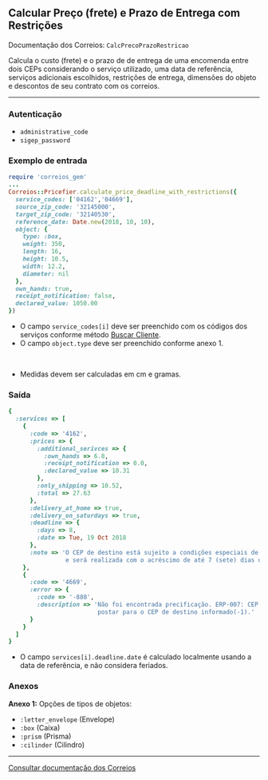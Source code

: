 ## Calcular Preço (frete) e Prazo de Entrega com Restrições

Documentação dos Correios: `CalcPrecoPrazoRestricao`

Calcula o custo (frete) e o prazo de de entrega de uma encomenda entre dois CEPs considerando o serviço utilizado, uma
data de referência, serviços adicionais escolhidos, restrições de entrega, dimensões do objeto e descontos de seu 
contrato com os correios.

____

### Autenticação
* `administrative_code`
* `sigep_password`

### Exemplo de entrada

```ruby
require 'correios_gem'
...
Correios::Pricefier.calculate_price_deadline_with_restrictions({
  service_codes: ['04162','04669'],
  source_zip_code: '32145000',
  target_zip_code: '32140530',
  reference_date: Date.new(2018, 10, 10),
  object: {
    type: :box,
    weight: 350,
    length: 16,
    height: 10.5,
    width: 12.2,
    diameter: nil
  },
  own_hands: true,
  receipt_notification: false,
  declared_value: 1050.00
})
```
* O campo `service_codes[i]` deve ser preenchido com os códigos dos serviços conforme método [Buscar Cliente](../sigep/SEARCH_CUSTOMER.md).
* O campo `object.type` deve ser preenchido conforme anexo 1.

‌‌ 
* Medidas devem ser calculadas em cm e gramas.

### Saída

```ruby
{
  :services => [
    {
      :code => '4162',
      :prices => {
        :additional_serivces => {
          :own_hands => 6.8,
          :receipt_notification => 0.0,
          :declared_value => 10.31
        },
        :only_shipping => 10.52,
        :total => 27.63
      },
      :delivery_at_home => true,
      :delivery_on_saturdays => true,
      :deadline => {
        :days => 8,
        :date => Tue, 19 Oct 2018
      },
      :note => 'O CEP de destino está sujeito a condições especiais de entrega  pela  ECT
                e será realizada com o acréscimo de até 7 (sete) dias úteis ao prazo regular.'
    },
    {
      :code => '4669',
      :error => {
        :code => '-888',
        :description => 'Não foi encontrada precificação. ERP-007: CEP de origem nao pode
                         postar para o CEP de destino informado(-1).'
      }
    }
  ]
}
```
* O campo `services[i].deadline.date` é calculado localmente usando a data de referência, e não considera feriados.

### Anexos

__Anexo 1:__
Opções de tipos de objetos:
* `:letter_envelope` (Envelope)
* `:box` (Caixa)
* `:prism` (Prisma)
* `:cilinder` (Cilindro)
---

[Consultar documentação dos Correios](http://ws.correios.com.br/calculador/CalcPrecoPrazo.asmx)
